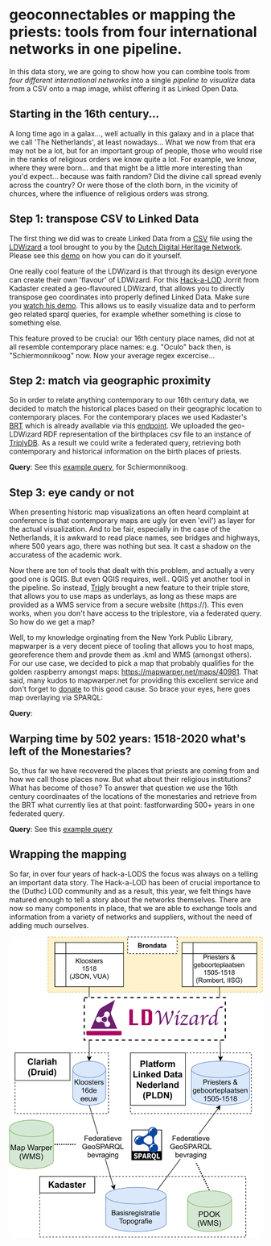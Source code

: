 # geoconnectables or mapping the priests: tools from four international networks in one pipeline.

In this data story, we are going to show how you can combine tools from *four different international networks* into a single *pipeline to visualize* data from a CSV onto a map image, whilst offering it as Linked Open Data.

## Starting in the 16th century...
A long time ago in a galax..., well actually in this galaxy and in a place that we call 'The Netherlands', at least nowadays... What we now from that era may not be a lot, but for an important group of people, those who would rise in the ranks of religious orders we know quite a lot. For example, we know, where they were born... and that might be a little more interesting than you'd expect... because was faith random? Did the divine call spread evenly across the country? Or were those of the cloth born, in the vicinity of churces, where the influence of religious orders was strong.

## Step 1: transpose CSV to Linked Data
The first thing we did was to create Linked Data from a [CSV](https://github.com/CLARIAH/geoconnect/blob/main/reference_priest_data.txt) file using the [LDWizard](https://ldwizard.netwerkdigitaalerfgoed.nl/1) a tool brought to you by the [Dutch Digital Heritage Network](https://www.netwerkdigitaalerfgoed.nl). Please see this [demo](https://www.youtube.com/watch?v=VO61pqKWw7A) on how you can do it yourself.

One really cool feature of the LDWizard is that through its design everyone can create their own 'flavour' of LDWizard. For this [Hack-a-LOD](https://hackalod.com) Jorrit from Kadaster created a geo-flavoured LDWizard, that allows you to directly transpose geo coordinates into properly defined Linked Data. Make sure you [watch his demo](https://youtu.be/6V7ejBSCpH8). This allows us to easily visualize data and to perform geo related sparql queries, for example whether something is close to something else. 

This feature proved to be crucial: our 16th century place names, did not at all resemble contemporary place names: e.g. "Oculo" back then, is "Schiermonnikoog" now. Now your average regex excercise...

## Step 2: match via geographic proximity
So in order to relate anything contemporary to our 16th century data, we decided to match the historical places based on their geographic location to contemporary places. For the contemporary places we used Kadaster's [BRT](https://www.kadaster.nl/zakelijk/registraties/basisregistraties/brt) which is already available via this [endpoint](https://data.labs.kadaster.nl/kadaster-dev/-/queries/). We uploaded the geo-LDWizard RDF representation of the birthplaces csv file to an instance of [TriplyDB](https://triplydb.com). As a result we could write a federated query, retrieving both contemporary and historical information on the birth places of priests. 

__Query__: See this [example query](https://data.labs.kadaster.nl/kadaster-dev/-/queries/Find-a-Dutch-place-for-a-given-point/9), for Schiermonnikoog.

## Step 3: eye candy or not
When presenting historic map visualizations an often heard complaint at conference is that contemporary maps are ugly (or even 'evil') as layer for the actual visualization. And to be fair, especially in the case of the Netherlands, it is awkward to read place names, see bridges and highways, where 500 years ago, there was nothing but sea. It cast a shadow on the accuratess of the academic work.

Now there are ton of tools that dealt with this problem, and actually a very good one is QGIS. But even QGIS requires, well.. QGIS yet another tool in the pipeline. So instead, [Triply](https://triply.cc) brought a new feature to their triple store, that allows you to use maps as underlays, as long as these maps are provided as a WMS service from a secure website (https://). This even works, when you don't have access to the triplestore, via a federated query. So how do we get a map?

Well, to my knowledge orginating from the New York Public Library, mapwarper is a very decent piece of tooling that allows you to host maps, georeference them and provde them as .kml and WMS (amongst others). For our use case, we decided to pick a map that probably qualifies for the golden raspberry amongst maps: https://mapwarper.net/maps/40981. That said, many kudos to mapwarper.net for providing this excellent service and don't forget to [donate](https://paypal.me/timdevelops) to this good cause. So brace your eyes, here goes map overlaying via SPARQL:

__Query__: 


## Warping time by 502 years: 1518-2020 what's left of the Monestaries?

So, thus far we have recovered the places that priests are coming from and how we call those places now. But what about their religious institutions? What has become of those? To answer that question we use the 16th century coordinaates of the locations of the monestaries and retrieve from the BRT what currently lies at that point: fastforwarding 500+ years in one federated query.

__Query__: See this [example query](https://druid.datalegend.net/dataLegend/-/queries/kloosters-toen-kadaster-nu/1)


## Wrapping the mapping
So far, in over four years of hack-a-LODS the focus was always on a telling an important data story. The Hack-a-LOD has been of crucial importance to the (Duthc) LOD community and as a result, this year, we felt things have matured enough to tell a story about the networks themselves. There are now so many components in place, that we are able to exchange tools and information from a variety of networks and suppliers, without the need of adding much ourselves.

<img src="hack-a-little-arch.png">
